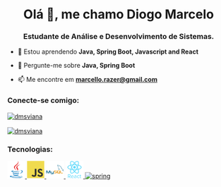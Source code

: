 <h1 align="center">Olá 👋, me chamo Diogo Marcelo</h1>
<h3 align="center">Estudante de Análise e Desenvolvimento de Sistemas.</h3>

- 🌱 Estou aprendendo **Java, Spring Boot, Javascript and React**

- 💬 Pergunte-me sobre **Java, Spring Boot**

- 📫 Me encontre em **marcello.razer@gmail.com**

<h3 align="left">Conecte-se comigo:</h3>
<p align="left">
<a href="https://linkedin.com/in/dmsviana" target="blank"><img align="center" src="https://raw.githubusercontent.com/rahuldkjain/github-profile-readme-generator/master/src/images/icons/Social/linked-in-alt.svg" alt="dmsviana" height="30" width="40" /></a>
  
<a href="https://instagram.com/dmsviana" target="blank"><img align="center" src="https://raw.githubusercontent.com/rahuldkjain/github-profile-readme-generator/master/src/images/icons/Social/instagram.svg" alt="dmsviana" height="30" width="40" /></a>
</p>

<h3 align="left">Tecnologias:</h3>
<p align="left"> <a href="https://www.java.com" target="_blank" rel="noreferrer"> <img src="https://raw.githubusercontent.com/devicons/devicon/master/icons/java/java-original.svg" alt="java" width="40" height="40"/> </a> <a href="https://developer.mozilla.org/en-US/docs/Web/JavaScript" target="_blank" rel="noreferrer"> <img src="https://raw.githubusercontent.com/devicons/devicon/master/icons/javascript/javascript-original.svg" alt="javascript" width="40" height="40"/> </a> <a href="https://www.mysql.com/" target="_blank" rel="noreferrer"> <img src="https://raw.githubusercontent.com/devicons/devicon/master/icons/mysql/mysql-original-wordmark.svg" alt="mysql" width="40" height="40"/> </a> <a href="https://reactjs.org/" target="_blank" rel="noreferrer"> <img src="https://raw.githubusercontent.com/devicons/devicon/master/icons/react/react-original-wordmark.svg" alt="react" width="40" height="40"/> </a> <a href="https://spring.io/" target="_blank" rel="noreferrer"> <img src="https://www.vectorlogo.zone/logos/springio/springio-icon.svg" alt="spring" width="40" height="40"/> </a> </p>

